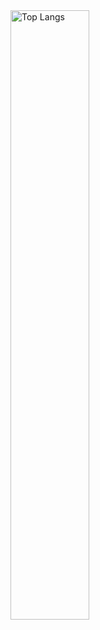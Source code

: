
<img width="50%" alt="Top Langs" src="https://github-readme-stats.vercel.app/api/top-langs/?username=carrrrots&layout=compact&count_private=true&theme=synthwave" />